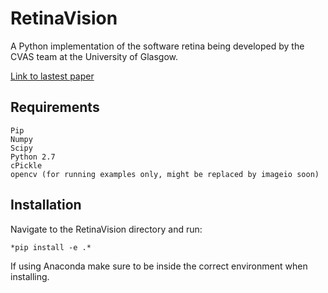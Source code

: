 # RetinaVision
A Python implementation of the software retina being developed by the CVAS team at the University of Glasgow.

[Link to lastest paper](http://eprints.gla.ac.uk/148797/7/148797.pdf)


## Requirements
	Pip
	Numpy
	Scipy
	Python 2.7
	cPickle
	opencv (for running examples only, might be replaced by imageio soon)
	

## Installation
Navigate to the RetinaVision directory and run:

	*pip install -e .*

If using Anaconda make sure to be inside the correct environment when installing.